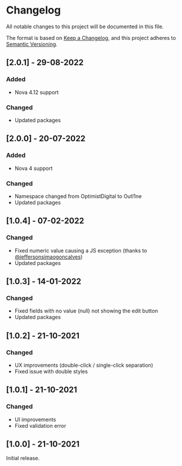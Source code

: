# Changelog

All notable changes to this project will be documented in this file.

The format is based on [Keep a Changelog](https://keepachangelog.com/en/1.0.0/),
and this project adheres to [Semantic Versioning](https://semver.org/spec/v2.0.0.html).

## [2.0.1] - 29-08-2022

### Added

- Nova 4.12 support

### Changed

- Updated packages

## [2.0.0] - 20-07-2022

### Added

- Nova 4 support

### Changed

- Namespace changed from OptimistDigital to Outl1ne
- Updated packages

## [1.0.4] - 07-02-2022

### Changed

- Fixed numeric value causing a JS exception (thanks to [@jeffersonsimaogoncalves](https://github.com/jeffersonsimaogoncalves))
- Updated packages

## [1.0.3] - 14-01-2022

### Changed

- Fixed fields with no value (null) not showing the edit button
- Updated packages

## [1.0.2] - 21-10-2021

### Changed

- UX improvements (double-click / single-click separation)
- Fixed issue with double styles

## [1.0.1] - 21-10-2021

### Changed

- UI improvements
- Fixed validation error

## [1.0.0] - 21-10-2021

Initial release.
